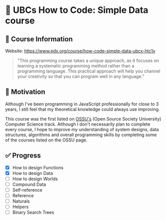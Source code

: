 # :page_with_curl: UBCs How to Code: Simple Data course

## :information_desk_person: Course Information

Website:
https://www.edx.org/course/how-code-simple-data-ubcx-htc1x

> "This programming course takes a unique approach, as it focuses on learning a systematic programming method rather than a programming language. This practical approach will help you channel your creativity so that you can program well in any language."

## :muscle: Motivation

Although I've been programming in JavaScript professionally for close to 3 years, I still feel that my theoretical knowledge could always use improving.

This course was the first listed on [OSSU's](https://github.com/ossu/computer-science) (Open Source Society University) Computer Science track. Although I don't necessarily plan to complete every course, I hope to improve my understanding of system designs, data structures, algorithms and overall programming skills by completing some of the courses listed on the OSSU page.

## :white_check_mark: Progress

- [x] How to design Functions
- [x] How to design Data
- [ ] How to design Worlds
- [ ] Compound Data
- [ ] Self-reference
- [ ] Reference
- [ ] Naturals
- [ ] Helpers
- [ ] Binary Search Trees
